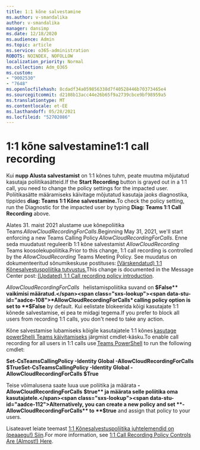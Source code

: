 ```yaml
---
title: 1:1 kõne salvestamine
ms.author: v-smandalika
author: v-smandalika
manager: dansimp
ms.date: 12/18/2020
ms.audience: Admin
ms.topic: article
ms.service: o365-administration
ROBOTS: NOINDEX, NOFOLLOW
localization_priority: Normal
ms.collection: Adm_O365
ms.custom:
- "9002530"
- "7648"
ms.openlocfilehash: 8cdadf34a059856338d7f40528446b70373465e4
ms.sourcegitcommit: d2108b13acc44e26b65f9a2739cbce9bf98959a5
ms.translationtype: MT
ms.contentlocale: et-EE
ms.lasthandoff: 05/28/2021
ms.locfileid: "52702086"
---
```

# <a name="11-call-recording"></a><span data-ttu-id="aadce-102">1:1 kõne salvestamine</span><span class="sxs-lookup"><span data-stu-id="aadce-102">1:1 call recording</span></span>

<span data-ttu-id="aadce-103">Kui **nupp Alusta salvestamist** on 1:1 kõnes tuhm, peate muutma mõjutatud kasutaja poliitikasätteid.</span><span class="sxs-lookup"><span data-stu-id="aadce-103">If the **Start Recording** button is grayed out in a 1:1 call, you need to change the policy settings for the impacted user.</span></span> <span data-ttu-id="aadce-104">Poliitikasätte määramiseks käivitage mõjutatud kasutaja jaoks diagnostika, tippides **diag: Teams 1:1 Kõne salvestamine.**</span><span class="sxs-lookup"><span data-stu-id="aadce-104">To check the policy setting, run the Diagnostic for the impacted user by typing **Diag: Teams 1:1 Call Recording** above.</span></span>     

<span data-ttu-id="aadce-105">Alates 31. maist 2021 alustame uue kõnepoliitika Teams *AllowCloudRecordingForCalls*.</span><span class="sxs-lookup"><span data-stu-id="aadce-105">Beginning May 31, 2021, we'll start enforcing a new Teams Calling Policy *AllowCloudRecordingForCalls*.</span></span> <span data-ttu-id="aadce-106">Enne seda muudatust reguleerib 1:1 kõne salvestamist *AllowCloudRecording* Teams koosolekupoliitika.</span><span class="sxs-lookup"><span data-stu-id="aadce-106">Prior to this change, 1:1 call recording is controlled by the *AllowCloudRecording* Teams Meeting Policy.</span></span> <span data-ttu-id="aadce-107">See muudatus on dokumenteeritud sõnumikeskuse postituses: [(Värskendatud) 1:1 Kõnesalvestuspoliitika tutvustus.](https://portal.microsoft.com/Adminportal/Home?ref=MessageCenter/:/messages/MC238796)</span><span class="sxs-lookup"><span data-stu-id="aadce-107">This change is documented in the Message Center post: [(Updated) 1:1 Call recording policy introduction](https://portal.microsoft.com/Adminportal/Home?ref=MessageCenter/:/messages/MC238796).</span></span>  

<span data-ttu-id="aadce-108">*AllowCloudRecordingForCalls*   helistamispoliitika suvand on **$False** vaikimisi määratud.</span><span class="sxs-lookup"><span data-stu-id="aadce-108">*AllowCloudRecordingForCalls* calling policy option is set to **$False** by default.</span></span> <span data-ttu-id="aadce-109">Kui eelistate blokeerida kõigi kasutajate 1:1 kõnede salvestamise, ei pea te midagi tegema.</span><span class="sxs-lookup"><span data-stu-id="aadce-109">If you prefer to block all users from recording 1:1 calls, you don't need to take any action.</span></span>  

<span data-ttu-id="aadce-110">Kõne salvestamise lubamiseks kõigile kasutajatele 1:1 kõnes [kasutage powerShelli Teams käivitamiseks](/microsoftteams/teams-powershell-install) järgmist cmdlet-käsku.</span><span class="sxs-lookup"><span data-stu-id="aadce-110">To enable call recording for all users in 1:1 calls use [Teams PowerShell](/microsoftteams/teams-powershell-install) to run the following cmdlet:</span></span> 

<span data-ttu-id="aadce-111">**Set-CsTeamsCallingPolicy -Identity Global -AllowCloudRecordingForCalls $True**</span><span class="sxs-lookup"><span data-stu-id="aadce-111">**Set-CsTeamsCallingPolicy -Identity Global -AllowCloudRecordingForCalls $True**</span></span> 

<span data-ttu-id="aadce-112">Teise võimalusena saate luua uue poliitika ja määrata **-AllowCloudRecordingForCalls** **$true** ja määrata selle poliitika oma kasutajatele.</span><span class="sxs-lookup"><span data-stu-id="aadce-112">Alternatively, you can create a new policy and set **-AllowCloudRecordingForCalls** to **$true** and assign that policy to your users.</span></span> 

<span data-ttu-id="aadce-113">Lisateavet leiate teemast [1:1 Kõnesalvestuspoliitika juhtelemendid on (peaaegu!) Siin](https://techcommunity.microsoft.com/t5/microsoft-teams-support/1-1-call-recording-policy-controls-are-almost-here/ba-p/2217668).</span><span class="sxs-lookup"><span data-stu-id="aadce-113">For more information, see [1:1 Call Recording Policy Controls Are (Almost!) Here](https://techcommunity.microsoft.com/t5/microsoft-teams-support/1-1-call-recording-policy-controls-are-almost-here/ba-p/2217668).</span></span>
